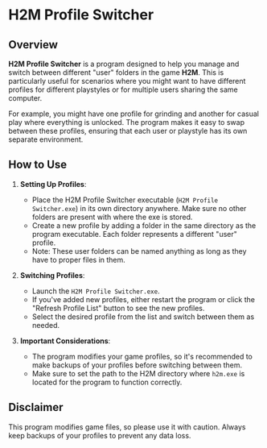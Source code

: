 # H2M Profile Switcher

## Overview

**H2M Profile Switcher** is a program designed to help you manage and switch between different "user" folders in the game **H2M**. This is particularly useful for scenarios where you might want to have different profiles for different playstyles or for multiple users sharing the same computer.

For example, you might have one profile for grinding and another for casual play where everything is unlocked. The program makes it easy to swap between these profiles, ensuring that each user or playstyle has its own separate environment.

## How to Use

1. **Setting Up Profiles**:
   - Place the H2M Profile Switcher executable (`H2M Profile Switcher.exe`) in its own directory anywhere. Make sure no other folders are present with where the exe is stored.
   - Create a new profile by adding a folder in the same directory as the program executable. Each folder represents a different "user" profile.
   - Note: These user folders can be named anything as long as they have to proper files in them.

2. **Switching Profiles**:
   - Launch the `H2M Profile Switcher.exe`.
   - If you've added new profiles, either restart the program or click the "Refresh Profile List" button to see the new profiles.
   - Select the desired profile from the list and switch between them as needed.

3. **Important Considerations**:
   - The program modifies your game profiles, so it's recommended to make backups of your profiles before switching between them.
   - Make sure to set the path to the H2M directory where `h2m.exe` is located for the program to function correctly.

## Disclaimer

This program modifies game files, so please use it with caution. Always keep backups of your profiles to prevent any data loss.
